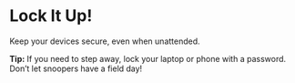 # Lock It Up! 

Keep your devices secure, even when unattended. 

**Tip:** If you need to step away, lock your laptop or phone with a password. Don’t let snoopers have a field day!
